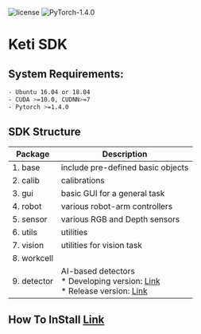 ![license](https://img.shields.io/badge/license-MIT-green) ![PyTorch-1.4.0](https://img.shields.io/badge/PyTorch-1.4.0-blue)
# Keti SDK
## System Requirements:
```sh
- Ubuntu 16.04 or 18.04
- CUDA >=10.0, CUDNN>=7
- Pytorch >=1.4.0
```
## SDK Structure
| Package      | Description |
| -----------  | ----------- |
|1. base|include pre-defined basic objects|
|2. calib| calibrations|
|3. gui| basic GUI for a general task |
|4. robot| various robot-arm controllers|
|5. sensor| various RGB and Depth sensors |
|6. utils| utilities|
|7. vision| utilities for vision task| 
|8. workcell| | 
|9. detector| AI-based detectors <br> * Developing version: [Link](https://github.com/keti-ai/kpick-devel) <br> * Release version: [Link](https://github.com/keti-ai/kpick-release)|
## How To InStall [Link](https://github.com/keti-ai/ketisdk/wiki/SDK-Installation--Guide)























